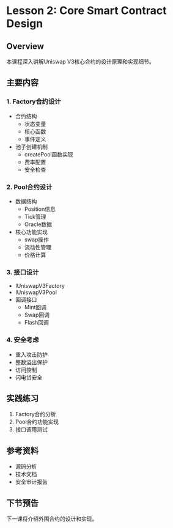 # Lesson 2: Core Smart Contract Design

## Overview
本课程深入讲解Uniswap V3核心合约的设计原理和实现细节。

## 主要内容

### 1. Factory合约设计
- 合约结构
  * 状态变量
  * 核心函数
  * 事件定义
- 池子创建机制
  * createPool函数实现
  * 费率配置
  * 安全检查

### 2. Pool合约设计
- 数据结构
  * Position信息
  * Tick管理
  * Oracle数据
- 核心功能实现
  * swap操作
  * 流动性管理
  * 价格计算

### 3. 接口设计
- IUniswapV3Factory
- IUniswapV3Pool
- 回调接口
  * Mint回调
  * Swap回调
  * Flash回调

### 4. 安全考虑
- 重入攻击防护
- 整数溢出保护
- 访问控制
- 闪电贷安全

## 实践练习
1. Factory合约分析
2. Pool合约功能实现
3. 接口调用测试

## 参考资料
- 源码分析
- 技术文档
- 安全审计报告

## 下节预告
下一课将介绍外围合约的设计和实现。
